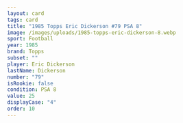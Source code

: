 ```yaml
---
layout: card
tags: card
title: "1985 Topps Eric Dickerson #79 PSA 8"
image: /images/uploads/1985-topps-eric-dickerson-8.webp
sport: Football
year: 1985
brand: Topps
subset: ""
player: Eric Dickerson
lastName: Dickerson
number: "79"
isRookie: false
condition: PSA 8
value: 25
displayCase: "4"
order: 10
---
```

